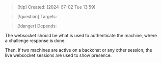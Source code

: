 
>[!tip] Created: [2024-07-02 Tue 13:59]

>[!question] Targets: 

>[!danger] Depends: 

The websocket should be what is used to authenticate the machine, where a challenge response is done.

Then, if two machines are active on a backchat or any other session, the live websocket sessions are used to show presence.